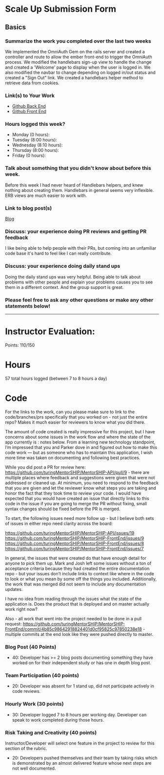 # Scale Up Submission Form

## Basics

### Summarize the work you completed over the last two weeks

We implemented the OmniAuth Gem on the rails server and created a controller and route to allow the ember front-end to trigger the OmniAuth process. We modified the handlebars sign-up view to handle the change and created a 'Welcome' page to display when the user is logged in. We also modified the navbar to change depending on logged in/out status and created a "Sign Out" link. We created a handlebars helper method to retrieve data from cookies.

### Link(s) to Your Work

 - [Github Back End](https://github.com/turingMentorSHIP/MentorSHIP-API)
 - [Github Front End](https://github.com/turingMentorSHIP/MentorSHIP-FrontEnd)

### Hours logged this week?

- Monday (0 hours):
- Tuesday (8:00 hours):
- Wednesday (8:10 hours):
- Thursday (8:00 hours):
- Friday (0 hours):

### Talk about something that you didn't know about before this week.
Before this week I had never heard of Handlebars helpers, and knew nothing about creating them. Handlebars in general seems very inflexible. ERB views are much easier to work with.

### Link to blog post(s)
[Blog](https://medium.com/@karavol27/basics-of-regexs-5e0a09c47b38#.j77bjmu0k)

### Discuss: your experience doing PR reviews and getting PR feedback
I like being able to help people with their PRs, but coming into an unfamiliar code base it's hard to feel like I can really contribute.

### Discuss: your experience doing daily stand ups
Doing the daily stand ups was very helpful. Being able to talk about problems with other people and explain your problems causes you to see them in a different context. And the group support is great.

### Please feel free to ask any other questions or make any other statements below!

-----

# Instructor Evaluation:

Points: 110/150

# Hours

57 total hours logged (between 7 to 8 hours a day)

# Code

For the links to the work, can you please make sure to link to the code/branches/prs specifically that you worked on - not just the entire repo? Makes it much easier for reviewers to know what you did there. 

The amount of code created is really impressive for this project, but I have concerns about some issues in the work flow and where the state of the app currently is : notes below. From a learning new technology standpoint, I’m impressed that you and Parker dove in and figured out how to make this code work — but as someone who has to maintain this application, I wish more time was taken on documenting and following best practices.

While you did post a PR for review here: https://github.com/turingMentorSHIP/MentorSHIP-API/pull/9 - there are multiple places where feedback and suggestions were given that were not addressed or cleaned up. At minimum, you need to respond to the feedback that you are given and let the reviewer know what steps you are taking and honor the fact that they took time to review your code. I would have expected that you would have created an issue that directly links to this code in the issue if you are going to merge the PR without fixing, small syntax changes should be fixed before the PR is merged.

To start, the following issues need more follow up - but I believe both sets of issues in either repo need clarity across the board: 

https://github.com/turingMentorSHIP/MentorSHIP-API/issues/19
https://github.com/turingMentorSHIP/MentorSHIP-FrontEnd/issues/9
https://github.com/turingMentorSHIP/MentorSHIP-FrontEnd/issues/8
https://github.com/turingMentorSHIP/MentorSHIP-FrontEnd/issues/7

In general, the issues that were created do that have enough detail for anyone to pick them up. Mark and Josh left some issues without a ton of acceptance criteria because they had created the entire documentation repo - but your issues don’t include links to context like where in the code to look or what you mean by some off the things you included. Additionally, the work that was merged did not seem to include any documentation updates.

I have no idea from reading through the issues what the state of the application is. Does the product that is deployed and on master actually work right now?

Also - all work that went into the project needed to be done in a pull request: https://github.com/turingMentorSHIP/MentorSHIP-FrontEnd/commit/4b85c98642918824401d0cf95825c97850238e18 - multiple commits at the end look like they were pushed directly to master.

### Blog Post (40 Points)  

  * 40: Developer has >= 2 blog posts documenting something they have worked on for their independent study or has one in depth blog post.

### Team Participation (40 points)

  * 20: Developer was absent for 1 stand up, did not participate actively in code reviews.

### Hourly Work (30 points)

  * 30: Developer logged 7 to 8 hours per working day. Developer can speak to work completed during those hours.

### Risk Taking and Creativity (40 points)

  Instructor/Developer will select one feature in the project to review for this section of the rubric.

  * 20: Developers pushed themselves and their team by taking risks which is demonstrated by an almost delivered feature whose next steps are not well documented.
